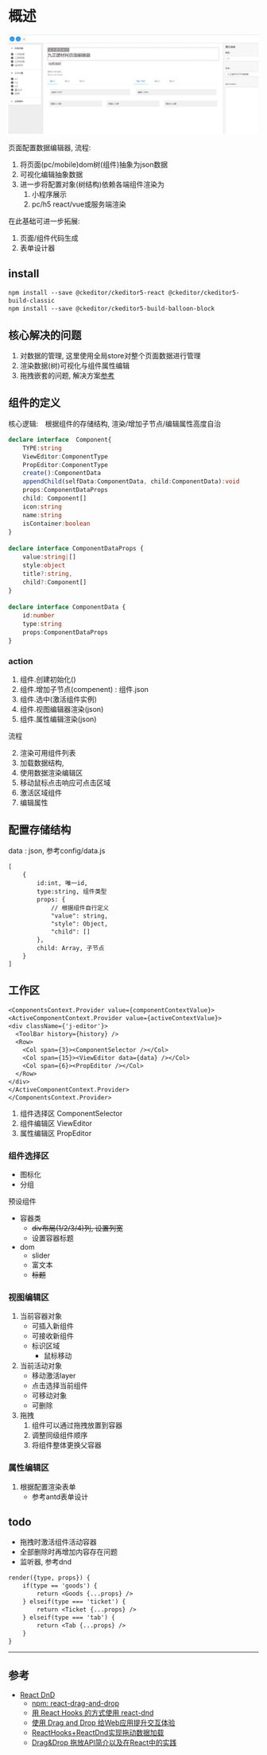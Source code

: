 # 概述

![](doc/intro.jpg)

页面配置数据编辑器, 流程:
1. 将页面(pc/mobile)dom树(组件)抽象为json数据
2. 可视化编辑抽象数据
3. 进一步将配置对象(树结构)依赖各端组件渲染为
    1. 小程序展示
    2. pc/h5 react/vue或服务端渲染
    
在此基础可进一步拓展:
1. 页面/组件代码生成
2. 表单设计器

## install

```
npm install --save @ckeditor/ckeditor5-react @ckeditor/ckeditor5-build-classic
npm install --save @ckeditor/ckeditor5-build-balloon-block
```

## 核心解决的问题

1. 对数据的管理, 这里使用全局store对整个页面数据进行管理
2. 渲染数据(树)可视化与组件属性编辑
2. 拖拽嵌套的问题, 解决方案[参考](https://react-dnd.github.io/react-dnd/examples/nesting/drop-targets)

## 组件的定义

核心逻辑:　根据组件的存储结构, 渲染/增加子节点/编辑属性高度自治

```typescript
declare interface  Component{
    TYPE:string
    ViewEditor:ComponentType
    PropEditor:ComponentType
    create():ComponentData
    appendChild(selfData:ComponentData, child:ComponentData):void
    props:ComponentDataProps
    child: Component[]
    icon:string
    name:string
    isContainer:boolean
}

declare interface ComponentDataProps {
    value:string|[]
    style:object
    title?:string,
    child?:Component[]
}

declare interface ComponentData {
    id:number
    type:string
    props:ComponentDataProps
}
```

### action

1. 组件.创建初始化()
1. 组件.增加子节点(compenent) : 组件.json
1. 组件.选中(激活组件实例)
3. 组件.视图编辑器渲染(json)
3. 组件.属性编辑渲染(json)

流程

2. 渲染可用组件列表
2. 加载数据结构, 
2. 使用数据渲染编辑区
2. 移动鼠标点击响应可点击区域
2. 激活区域组件
3. 编辑属性

## 配置存储结构

data : json, 参考config/data.js
```
[
    {
        id:int, 唯一id,
        type:string, 组件类型
        props: { 
            // 根据组件自行定义
            "value": string,
            "style": Object,
            "child": []
        },
        child: Array, 子节点
    }
]
```

## 工作区

```
<ComponentsContext.Provider value={componentContextValue}>
<ActiveComponentContext.Provider value={activeContextValue}>
<div className={'j-editor'}>
  <ToolBar history={history} />
  <Row>
    <Col span={3}><ComponentSelector /></Col>
    <Col span={15}><ViewEditor data={data} /></Col>
    <Col span={6}><PropEditor /></Col>
  </Row>
</div>
</ActiveComponentContext.Provider>
</ComponentsContext.Provider>
```


1. 组件选择区 ComponentSelector
1. 组件编辑区 ViewEditor
1. 属性编辑区 PropEditor

### 组件选择区

- 图标化
- 分组

预设组件
- 容器类
    - <s>div布局(1/2/3/4)列, 设置列宽</s>
    - 设置容器标题
- dom
    - slider
    - 富文本
    - <s>标题</s>
    
### 视图编辑区

1. 当前容器对象
    - 可插入新组件
    - 可接收新组件
    - 标识区域
        - 鼠标移动
3. 当前活动对象
    - 移动激活layer
    - 点击选择当前组件
    - 可移动对象
    - 可删除
2. 拖拽
    1. 组件可以通过拖拽放置到容器
    2. 调整同级组件顺序
    3. 将组件整体更换父容器
    

### 属性编辑区

1. 根据配置渲染表单
    - 参考antd表单设计


## todo

- 拖拽时激活组件活动容器
- 全部删除时再增加内容存在问题
- 监听器, 参考dnd

```
render({type, props}) {
    if(type == 'goods') {
        return <Goods {...props} />
    } elseif(type === 'ticket') {
        return <Ticket {...props} />
    } elseif(type === 'tab') {
        return <Tab {...props} />
    } 
}
```

----------------

## 参考 
- [React DnD](https://react-dnd.github.io/react-dnd/examples)
    - [npm: react-drag-and-drop](https://www.npmjs.com/package/react-drag-and-drop)
    - [用 React Hooks 的方式使用 react-dnd](https://juejin.im/post/5d6dd4e4e51d453bb13b6680)
    - [使用 Drag and Drop 给Web应用提升交互体验](https://www.cnblogs.com/jlfw/p/11809988.html)
    - [ReactHooks+ReactDnd实现拖动数据加载](https://segmentfault.com/a/1190000020691892?utm_source=tag-newest)
    - [Drag&Drop 拖放API简介以及在React中的实践](https://blog.csdn.net/weixin_34023982/article/details/91452188)
